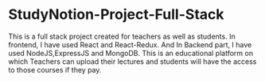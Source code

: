 # StudyNotion-Project-Full-Stack
This is a full stack project created for teachers as well as students. In frontend, I have used React and React-Redux. And In Backend part, I have used NodeJS,ExpressJS and MongoDB. This is an educational platform on which Teachers can upload their lectures and students will have the access to those courses if they pay.
